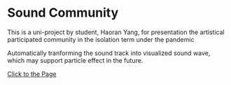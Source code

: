 # Sound Community
<p>This is a uni-project by student, Haoran Yang, for presentation the artistical participated community in the isolation term under the pandemic</p>
<p>Automatically tranforming the sound track into visualized sound wave, which may support particle effect in the future.</p>

<a href="https://blackkcold.github.io/sound-community-uni-project/">Click to the Page<p></p></a>
